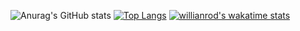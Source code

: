 ![Anurag's GitHub stats](https://github-readme-stats.vercel.app/api?username=BinGBanG21&show_icons=true&theme=transparent)
[![Top Langs](https://github-readme-stats.vercel.app/api/top-langs/?username=BinGBanG21&layout=compact)](https://github.com/anuraghazra/github-readme-stats)
[![willianrod's wakatime stats](https://github-readme-stats.vercel.app/api/wakatime?username=BinGBanG21)](https://github.com/anuraghazra/github-readme-stats)

